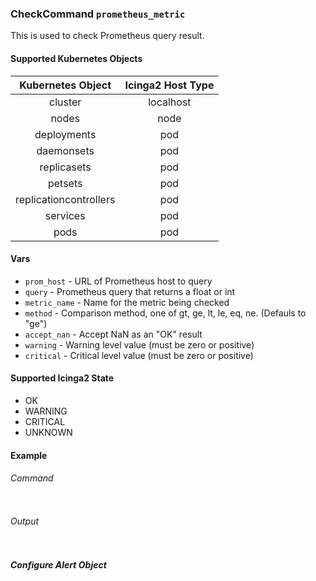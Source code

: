 ### CheckCommand `prometheus_metric`

This is used to check Prometheus query result.

#### Supported Kubernetes Objects

| Kubernetes Object      | Icinga2 Host Type |
| :---:                  | :---:             |
| cluster                | localhost         |
| nodes                  | node              |
| deployments            | pod               |
| daemonsets             | pod               |
| replicasets            | pod               |
| petsets                | pod               |
| replicationcontrollers | pod               |
| services               | pod               |
| pods                   | pod               |

#### Vars

* `prom_host` - URL of Prometheus host to query
* `query` - Prometheus query that returns a float or int
* `metric_name` - Name for the metric being checked
* `method` - Comparison method, one of gt, ge, lt, le, eq, ne. (Defauls to "ge")
* `accept_nan` - Accept NaN as an "OK" result
* `warning` - Warning level value (must be zero or positive)
* `critical` - Critical level value (must be zero or positive)

#### Supported Icinga2 State

* OK
* WARNING
* CRITICAL
* UNKNOWN

#### Example
###### Command
```
```
###### Output
```
```

##### Configure Alert Object
```
```
